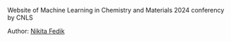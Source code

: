 Website of Machine Learning in Chemistry and Materials 2024 conferency by CNLS

Author: [Nikita Fedik]() 